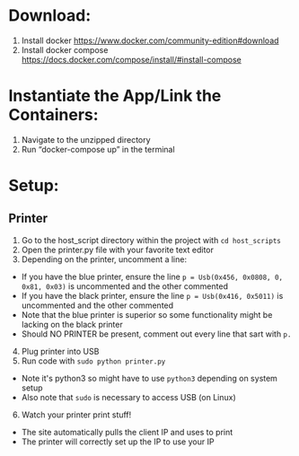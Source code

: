 # Download:
 1) Install docker https://www.docker.com/community-edition#download 
 2) Install docker compose https://docs.docker.com/compose/install/#install-compose
 
# Instantiate the App/Link the Containers:
 1) Navigate to the unzipped directory
 2) Run “docker-compose up” in the terminal

# Setup:

## Printer
 1) Go to the host_script directory within the project with `cd host_scripts`
 2) Open the printer.py file with your favorite text editor
 3) Depending on the printer, uncomment a line:
   - If you have the blue printer, ensure the line `p = Usb(0x456, 0x0808, 0, 0x81, 0x03)` is uncommented and the other commented
   - If you have the black printer, ensure the line `p = Usb(0x416, 0x5011)` is uncommented and the other commented
   - Note that the blue printer is superior so some functionality might be lacking on the black printer
   - Should NO PRINTER be present, comment out every line that sart with `p.`
 4) Plug printer into USB
 5) Run code with `sudo python printer.py` 
   - Note it's python3 so might have to use `python3` depending on system setup
   - Also note that `sudo` is necessary to access USB (on Linux)
 6) Watch your printer print stuff!  
   - The site automatically pulls the client IP and uses to print
   - The printer will correctly set up the IP to use your IP

